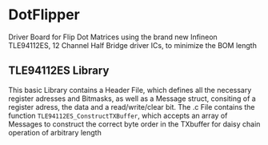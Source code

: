 # DotFlipper
Driver Board for Flip Dot Matrices using the brand new Infineon TLE94112ES, 12 Channel Half Bridge driver ICs, to minimize the BOM length


## TLE94112ES Library
This basic Library contains a Header File, which defines all the necessary register adresses and Bitmasks, as well as a Message struct,
consiting of a register adress, the data and a read/write/clear bit.
The .c File contains the function `TLE94112ES_ConstructTXBuffer`, which accepts an array of Messages to construct the correct byte order in the TXbuffer for daisy chain operation of arbitrary length 
